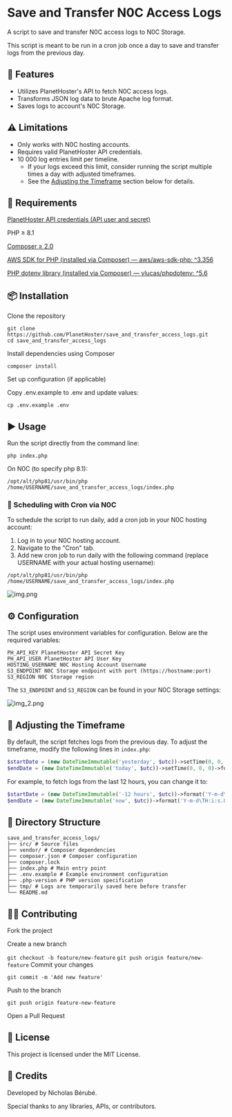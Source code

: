 # Save and Transfer N0C Access Logs

A script to save and transfer N0C access logs to N0C Storage.

This script is meant to be run in a cron job once a day to save and transfer logs from the previous day.

## 🚀 Features

- Utilizes PlanetHoster's API to fetch N0C access logs.
- Transforms JSON log data to brute Apache log format.
- Saves logs to account's N0C Storage.

## ⚠️ Limitations

- Only works with N0C hosting accounts.
- Requires valid PlanetHoster API credentials.
- 10 000 log entries limit per timeline.
    - If your logs exceed this limit, consider running the script multiple times a day with adjusted timeframes.
    - See the [Adjusting the Timeframe](#adjusting-the-timeframe) section below for details.

## 🧩 Requirements

[PlanetHoster API credentials (API user and secret)](https://kb.planethoster.com/en/guide/domains-api/)

PHP ≥ 8.1

[Composer ≥ 2.0](https://kb.n0c.com/en/knowledge-base/install-composer-and-phpmailer-on-n0c/)

[AWS SDK for PHP (installed via Composer) — aws/aws-sdk-php: ^3.356](https://github.com/aws/aws-sdk-php)

[PHP dotenv library (installed via Composer) — vlucas/phpdotenv: ^5.6](https://github.com/vlucas/phpdotenv)

## 📦 Installation

Clone the repository

```
git clone https://github.com/PlanetHoster/save_and_transfer_access_logs.git
cd save_and_transfer_access_logs
```

Install dependencies using Composer

`composer install`

Set up configuration (if applicable)

Copy .env.example to .env and update values:

`cp .env.example .env`

## ▶️ Usage

Run the script directly from the command line:

`php index.php`

On N0C (to specify php 8.1):

`/opt/alt/php81/usr/bin/php /home/USERNAME/save_and_transfer_access_logs/index.php`

### 📅 Scheduling with Cron via N0C

To schedule the script to run daily, add a cron job in your N0C hosting account:

1. Log in to your N0C hosting account.
2. Navigate to the "Cron" tab.
3. Add new cron job to run daily with the following command (replace USERNAME with your actual hosting username):

```/opt/alt/php81/usr/bin/php /home/USERNAME/save_and_transfer_access_logs/index.php```

![img.png](img.png)

## ⚙️ Configuration

The script uses environment variables for configuration. Below are the required variables:

```
PH_API_KEY PlanetHoster API Secret Key
PH_API_USER PlanetHoster API User Key
HOSTING_USERNAME N0C Hosting Account Username
S3_ENDPOINT N0C Storage endpoint with port (https://hostname:port)
S3_REGION N0C Storage region
```

The `S3_ENDPOINT` and `S3_REGION` can be found in your N0C Storage settings:

![img_2.png](img_2.png)

## 📝 Adjusting the Timeframe

By default, the script fetches logs from the previous day. To adjust the timeframe, modify the following lines in
`index.php`:

```php
$startDate = (new DateTimeImmutable('yesterday', $utc))->setTime(0, 0, 0)->format('Y-m-d\TH:i:s.000\Z');
$endDate = (new DateTimeImmutable('today', $utc))->setTime(0, 0, 0)->format('Y-m-d\TH:i:s.000\Z');
```

For example, to fetch logs from the last 12 hours, you can change it to:

```php
$startDate = (new DateTimeImmutable('-12 hours', $utc))->format('Y-m-d\TH:i:s.000\Z');
$endDate = (new DateTimeImmutable('now', $utc))->format('Y-m-d\TH:i:s.000\Z');
```

## 🧰 Directory Structure

```
save_and_transfer_access_logs/
├── src/ # Source files
├── vendor/ # Composer dependencies
├── composer.json # Composer configuration
├── composer.lock
├── index.php # Main entry point
├── .env.example # Example environment configuration
├── .php-version # PHP version specification
├── tmp/ # Logs are temporarily saved here before transfer
└── README.md
```

## 🧑‍💻 Contributing

Fork the project

Create a new branch

`git checkout -b feature/new-feature`
`git push origin feature/new-feature`
Commit your changes

`git commit -m 'Add new feature'`

Push to the branch

`git push origin feature-new-feature`

Open a Pull Request

## 📄 License

This project is licensed under the MIT License.

## 🙌 Credits

Developed by Nicholas Bérubé.

Special thanks to any libraries, APIs, or contributors.